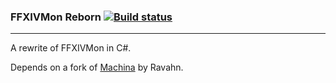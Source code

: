 ### FFXIVMon Reborn          [![Build status](https://ci.appveyor.com/api/projects/status/hvqfvrj5puf96f0b?svg=true)](https://ci.appveyor.com/SapphireMordred/ffxivmon)

--------

A rewrite of FFXIVMon in C#.

Depends on a fork of [Machina](https://github.com/goaaats/machina) by Ravahn. 
